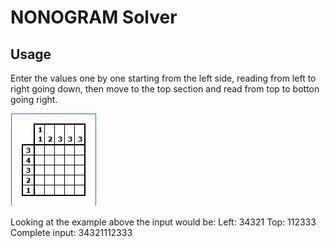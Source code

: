 # NONOGRAM Solver

## Usage

Enter the values one by one starting from the left side, reading from left to right going down,
then move to the top section and read from top to botton going right.

![alt text](media/nonogram5x5.jpg "Nonogram 5x5")

Looking at the example above the input would be:
Left: 34321
Top: 112333
Complete input: 34321112333
